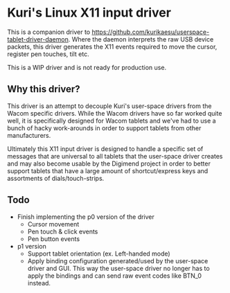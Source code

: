 # Kuri's Linux X11 input driver

This is a companion driver to https://github.com/kurikaesu/userspace-tablet-driver-daemon.
Where the daemon interprets the raw USB device packets, this driver generates the X11 events required to move the cursor, register pen touches, tilt etc.

This is a WIP driver and is not ready for production use.

## Why this driver?
This driver is an attempt to decouple Kuri's user-space drivers from the Wacom specific drivers. While the Wacom drivers have so far worked quite well, it is specifically designed for Wacom tablets and we've had to use a bunch of hacky work-arounds in order to support tablets from other manufacturers.

Ultimately this X11 input driver is designed to handle a specific set of messages that are universal to all tablets that the user-space driver creates and may also become usable by the Digimend project in order to better support tablets that have a large amount of shortcut/express keys and assortments of dials/touch-strips.

## Todo
- Finish implementing the p0 version of the driver
  - Cursor movement
  - Pen touch & click events
  - Pen button events
- p1 version
  - Support tablet orientation (ex. Left-handed mode)
  - Apply binding configuration generated/used by the user-space driver and GUI. This way the user-space driver no longer has to apply the bindings and can send raw event codes like BTN_0 instead.